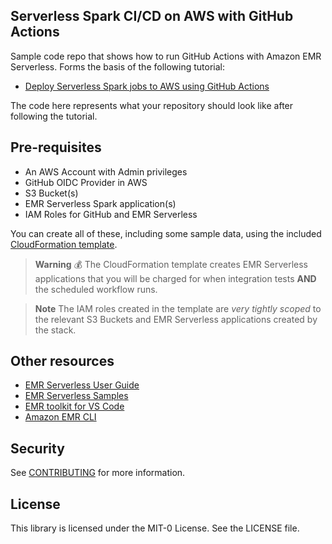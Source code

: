 ## Serverless Spark CI/CD on AWS with GitHub Actions

Sample code repo that shows how to run GitHub Actions with Amazon EMR Serverless. Forms the basis of the following tutorial:

- [Deploy Serverless Spark jobs to AWS using GitHub Actions](https://buildon.aws/tutorials/deploy-serverless-spark-jobs-to-aws-using-github-actions)

The code here represents what your repository should look like after following the tutorial.

## Pre-requisites

- An AWS Account with Admin privileges
- GitHub OIDC Provider in AWS
- S3 Bucket(s)
- EMR Serverless Spark application(s)
- IAM Roles for GitHub and EMR Serverless

You can create all of these, including some sample data, using the included [CloudFormation template](template.cfn.yaml).

> **Warning** 💰 The CloudFormation template creates EMR Serverless applications that you will be charged for when integration tests **AND** the scheduled workflow runs.

> **Note** The IAM roles created in the template are _very tightly scoped_ to the relevant S3 Buckets and EMR Serverless applications created by the stack.

## Other resources

- [EMR Serverless User Guide](https://docs.aws.amazon.com/emr/latest/EMR-Serverless-UserGuide/emr-serverless.html)
- [EMR Serverless Samples](https://github.com/aws-samples/emr-serverless-samples/)
- [EMR toolkit for VS Code](https://marketplace.visualstudio.com/items?itemName=AmazonEMR.emr-tools)
- [Amazon EMR CLI](https://github.com/awslabs/amazon-emr-cli)

## Security

See [CONTRIBUTING](CONTRIBUTING.md#security-issue-notifications) for more information.

## License

This library is licensed under the MIT-0 License. See the LICENSE file.
